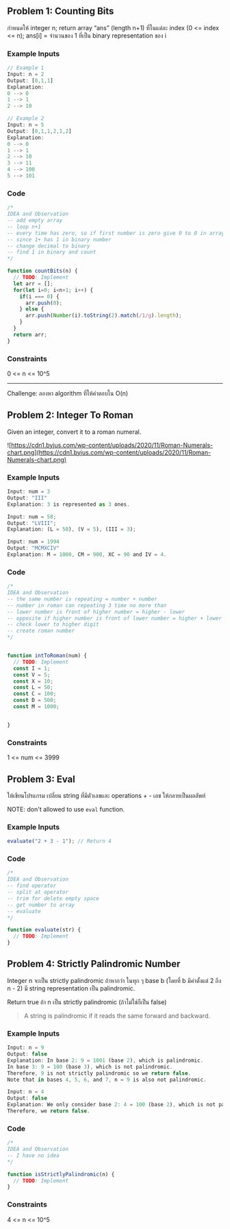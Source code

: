## Problem 1: Counting Bits

กำหนดให้ integer n; return array “ans” (length n+1) ที่ในแต่ละ index (0 <= index <= n); ans[i] = จำนวนของ 1 ที่เป็น binary representation ของ i

### Example Inputs

```js
// Example 1
Input: n = 2
Output: [0,1,1]
Explanation:
0 --> 0
1 --> 1
2 --> 10
```

```js
// Example 2
Input: n = 5
Output: [0,1,1,2,1,2]
Explanation:
0 --> 0
1 --> 1
2 --> 10
3 --> 11
4 --> 100
5 --> 101
```

### Code

```js
/*
IDEA and Observation
-- add empty array
-- loop n+1 
-- every time has zero, so if first number is zero give 0 to 0 in array
-- since 1+ has 1 in binary number
-- change decimal to binary
-- find 1 in binary and count
*/

function countBits(n) {
  // TODO: Implement
  let arr = [];
  for(let i=0; i<n+1; i++) {
    if(i === 0) {
      arr.push(0);
    } else {
      arr.push(Number(i).toString(2).match(/1/g).length);
    }
  }
  return arr;
}
```

### Constraints

0 <= n <= 10^5

---

Challenge: ลองหา algorithm ที่ให้คำตอบใน O(n)

## Problem 2: Integer To Roman

Given an integer, convert it to a roman numeral.

![https://cdn1.byjus.com/wp-content/uploads/2020/11/Roman-Numerals-chart.png](https://cdn1.byjus.com/wp-content/uploads/2020/11/Roman-Numerals-chart.png)

### Example Inputs

```js
Input: num = 3
Output: "III"
Explanation: 3 is represented as 3 ones.
```

```js
Input: num = 58;
Output: "LVIII";
Explanation: (L = 50), (V = 5), (III = 3);
```

```js
Input: num = 1994
Output: "MCMXCIV"
Explanation: M = 1000, CM = 900, XC = 90 and IV = 4.
```

### Code

```js
/*
IDEA and Observation
-- the same number is repeating = number + number 
-- number in roman can repeating 3 time no more than
-- lower number is front of higher number = higher - lower
-- opposite if higher number is front of lower number = higher + lower
-- check lower to higher digit
-- create roman number
*/


function intToRoman(num) {
  // TODO: Implement
  const I = 1;
  const V = 5;
  const X = 10;
  const L = 50;
  const C = 100;
  const D = 500;
  const M = 1000;


}
```

### Constraints

1 <= num <= 3999

## Problem 3: Eval

ให้เขียนโปรแกรม เปลี่ยน string ที่มีตัวเลขและ operations + - เลข ให้กลายเป็นผลลัพท์

NOTE: don't allowed to use `eval` function.

### Example Inputs

```js
evaluate("2 + 3 - 1"); // Return 4
```

### Code

```js
/*
IDEA and Observation
-- find operator
-- split at operator
-- trim for delete empty space
-- get number to array
-- evaluate
*/

function evaluate(str) {
  // TODO: Implement
}
```

## Problem 4: Strictly Palindromic Number

Integer n จะเป็น strictly palindromic ถ้าหากว่า ในทุก ๆ base b (โดยที่ b มีค่าตั้งแต่ 2 ถึง n - 2) มี string representation เป็น palindromic.

Return true ถ้า n เป็น strictly palindromic (ถ้าไม่ใช่ก็เป็น false)

> A string is palindromic if it reads the same forward and backward.

### Example Inputs

```js
Input: n = 9
Output: false
Explanation: In base 2: 9 = 1001 (base 2), which is palindromic.
In base 3: 9 = 100 (base 3), which is not palindromic.
Therefore, 9 is not strictly palindromic so we return false.
Note that in bases 4, 5, 6, and 7, n = 9 is also not palindromic.
```

```js
Input: n = 4
Output: false
Explanation: We only consider base 2: 4 = 100 (base 2), which is not palindromic.
Therefore, we return false.
```

### Code

```js
/*
IDEA and Observation
-- I have no idea
*/

function isStrictlyPalindromic(n) {
  // TODO: Implement
}
```

### Constraints

4 <= n <= 10^5

